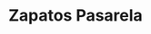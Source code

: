 ---
title: "Zapatos Pasarela"
url: /sevilla/zapatos-pasarela-avenida-san-francisco-javier/
shop: Schuhe
---